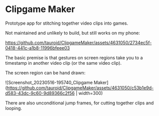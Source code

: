 # Clipgame Maker

Prototype app for stitching together video clips into games.

Not maintained and unlikely to build, but still works on my phone:

https://github.com/tauroid/ClipgameMaker/assets/4631050/2734ec5f-0418-441c-a1b8-11996bfeee03

The basic premise is that gestures on screen regions take you to a timestamp in another video clip (or the same video clip).

The screen region can be hand drawn:

![Screenshot_20230516-195740_Clipgame Maker](https://github.com/tauroid/ClipgameMaker/assets/4631050/c53b1e9d-d583-43dc-9c60-9d89366c2f56 | width=300)

There are also unconditional jump frames, for cutting together clips and looping.

